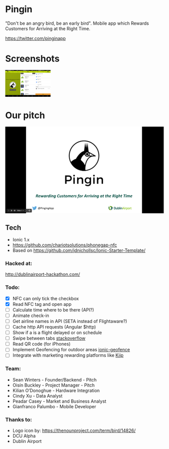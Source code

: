 # Pingin

"Don't be an angry bird, be an early bird".
Mobile app which Rewards Customers for Arriving at the Right Time.

https://twitter.com/pinginapp

# Screenshots

<img src="screenshot1.png" width="48"><img src="screenshot2.png" width="48"><img src="screenshot3.png" width="48">

# Our pitch
[![Google presentation Slide pitch](presentation.png)](https://docs.google.com/presentation/d/1qXk8we2LtWmW-uAmjLQhUpIxXieGnvmLjvD8TKm1p5U/pub?start=false&loop=false&delayms=3000)

## Tech

  - Ionic 1.x
  - https://github.com/chariotsolutions/phonegap-nfc
  - Based on https://github.com/jdnichollsc/Ionic-Starter-Template/

### Hacked at:
http://dublinairport-hackathon.com/

### Todo:

  - [x] NFC can only tick the checkbox
  - [x] Read NFC tag and open app
  - [ ] Calculate time where to be there (API?)
  - [ ] Animate check-in
  - [ ] Get airline names in API (SETA instead of Flightaware?)
  - [ ] Cache http API requests (Angular $http)
  - [ ] Show if a is a flight delayed or on schedule
  - [ ] Swipe between tabs  [stackoverflow](http://stackoverflow.com/questions/30307162/how-to-swipe-through-different-ionic-tabs)
  - [ ] Read QR code (for iPhones)
  - [ ] Implement Geofencing for outdoor areas [ionic-geofence](https://github.com/cowbell/ionic-geofence)
  - [ ] Integrate with marketing rewarding platforms like [Kiip](http://www.kiip.me/developers/)

### Team:
  - Sean Winters - Founder/Backend - Pitch
  - Oisín Buckley - Project Manager - Pitch
  - Kilian O’Donoghue - Hardware Integration
  - Cindy Xu - Data Analyst
  - Peadar Casey - Market and Business Analyst
  - Gianfranco Palumbo - Mobile Developer

### Thanks to:

  - Logo icon by: https://thenounproject.com/term/bird/14826/
  - DCU Alpha
  - Dublin Airport